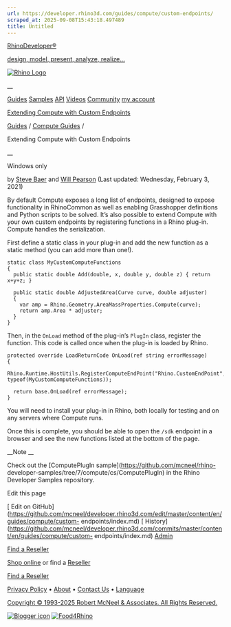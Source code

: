 ```yaml
---
url: https://developer.rhino3d.com/guides/compute/custom-endpoints/
scraped_at: 2025-09-08T15:43:18.497489
title: Untitled
---
```


[RhinoDeveloper®](/)

[design, model, present, analyze, realize...](/)

[![Rhino Logo](https://developer.rhino3d.com/images/rhinodevlogo.png)](/)

__

[Guides](https://developer.rhino3d.com/guides)
[Samples](https://developer.rhino3d.com/samples)
[API](https://developer.rhino3d.com/api)
[Videos](https://developer.rhino3d.com/videos)
[Community](https://discourse.mcneel.com/c/rhino-developer) [my account
](https://www.rhino3d.com/my-account/ "Manage your account, licenses, and
teams")

[Extending Compute with Custom
Endpoints](https://developer.rhino3d.com/guides/compute/custom-endpoints/)

[Guides](https://developer.rhino3d.com/en/guides/) / [Compute
Guides](https://developer.rhino3d.com/en/guides/compute/) /

Extending Compute with Custom Endpoints

__

Windows only

by [Steve Baer](https://discourse.mcneel.com/u/stevebaer/) and [Will
Pearson](https://discourse.mcneel.com/u/will/) (Last updated: Wednesday,
February 3, 2021)

By default Compute exposes a long list of endpoints, designed to expose
functionality in RhinoCommon as well as enabling Grasshopper definitions and
Python scripts to be solved. It’s also possible to extend Compute with your
own custom endpoints by registering functions in a Rhino plug-in. Compute
handles the serialization.

First define a static class in your plug-in and add the new function as a
static method (you can add more than one!).

    
    
    static class MyCustomComputeFunctions
    {
      public static double Add(double, x, double y, double z) { return x+y+z; }
    
      public static double AdjustedArea(Curve curve, double adjuster)
      {
        var amp = Rhino.Geometry.AreaMassProperties.Compute(curve);
        return amp.Area * adjuster;
      }
    }
    

Then, in the `OnLoad` method of the plug-in’s `PlugIn` class, register the
function. This code is called once when the plug-in is loaded by Rhino.

    
    
    protected override LoadReturnCode OnLoad(ref string errorMessage)
    {
      Rhino.Runtime.HostUtils.RegisterComputeEndPoint("Rhino.CustomEndPoint", typeof(MyCustomComputeFunctions));
    
      return base.OnLoad(ref errorMessage);
    }
    

You will need to install your plug-in in Rhino, both locally for testing and
on any servers where Compute runs.

Once this is complete, you should be able to open the `/sdk` endpoint in a
browser and see the new functions listed at the bottom of the page.

__Note __

Check out the [ComputePlugIn sample](https://github.com/mcneel/rhino-
developer-samples/tree/7/compute/cs/ComputePlugIn) in the Rhino Developer
Samples repository.

Edit this page

[ Edit on
GitHub](https://github.com/mcneel/developer.rhino3d.com/edit/master/content/en/guides/compute/custom-
endpoints/index.md) [
History](https://github.com/mcneel/developer.rhino3d.com/commits/master/content/en/guides/compute/custom-
endpoints/index.md) [ Admin](https://developer.rhino3d.com/admin)

[Find a Reseller](https://www.rhino3d.com/sales)

[Shop online](https://www.rhino3d.com/store) or find a
[Reseller](https://www.rhino3d.com/sales)

[Find a Reseller](https://www.rhino3d.com/sales)

[Privacy Policy](https://www.rhino3d.com/privacy) •
[About](https://www.rhino3d.com/mcneel/about) • [Contact
Us](https://www.rhino3d.com/mcneel/contact) • [
Language](https://www.rhino3d.com/language "Change to a different region or
language")

[Copyright © 1993-2025 Robert McNeel & Associates. All Rights
Reserved.](https://www.rhino3d.com/mcneel/about)

[](https://www.facebook.com/McNeelRhinoceros/)
[](https://twitter.com/bobmcneel) [](https://www.linkedin.com/groups/75313/)
[](https://www.youtube.com/user/RhinoGuide/videos) [](https://vimeo.com/rhino)
[![Blogger
icon](https://developer.rhino3d.com/images/blogger.svg)](http://blog.rhino3d.com/)
[![Food4Rhino](https://developer.rhino3d.com/images/f4r_icon_01.svg)](https://www.food4rhino.com)

